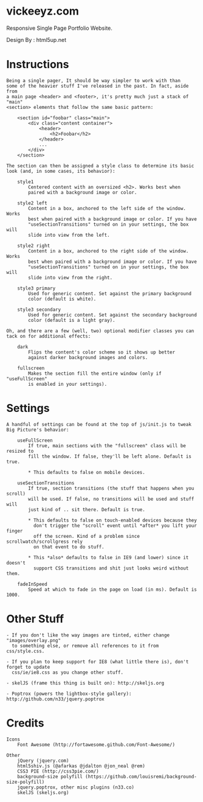 vickeeyz.com
============

Responsive Single Page Portfolio Website.

Design By : html5up.net

Instructions
============

	Being a single pager, It should be way simpler to work with than
	some of the heavier stuff I've released in the past. In fact, aside from
	a main page <header> and <footer>, it's pretty much just a stack of "main"
	<section> elements that follow the same basic pattern:

		<section id="foobar" class="main">
			<div class="content container">
				<header>
					<h2>Foobar</h2>
				</header>
				...
			</div>
		</section>

	The section can then be assigned a style class to determine its basic
	look (and, in some cases, its behavior):
	
		style1
			Centered content with an oversized <h2>. Works best when
			paired with a background image or color.
			
		style2 left
			Content in a box, anchored to the left side of the window. Works
			best when paired with a background image or color. If you have
			"useSectionTransitions" turned on in your settings, the box will
			slide into view from the left.
						
		style2 right
			Content in a box, anchored to the right side of the window. Works
			best when paired with a background image or color. If you have
			"useSectionTransitions" turned on in your settings, the box will
			slide into view from the right.
	
		style3 primary
			Used for generic content. Set against the primary background
			color (default is white).
			
		style3 secondary
			Used for generic content. Set against the secondary background
			color (default is a light gray).
		
	Oh, and there are a few (well, two) optional modifier classes you can
	tack on for additional effects:
	
		dark
			Flips the content's color scheme so it shows up better
			against darker background images and colors.
			
		fullscreen
			Makes the section fill the entire window (only if "useFullScreen"
			is enabled in your settings).



Settings
=========

	A handful of settings can be found at the top of js/init.js to tweak
	Big Picture's behavior:

		useFullScreen
			If true, main sections with the "fullscreen" class will be resized to
			fill the window. If false, they'll be left alone. Default is true.
			
			* This defaults to false on mobile devices.

		useSectionTransitions
			If true, section transitions (the stuff that happens when you scroll)
			will be used. If false, no transitions will be used and stuff will
			just kind of .. sit there. Default is true.

			* This defaults to false on touch-enabled devices because they
			  don't trigger the "scroll" event until *after* you lift your finger
			  off the screen. Kind of a problem since scrollwatch/scrollgress rely
			  on that event to do stuff.
			  
			* This *also* defaults to false in IE9 (and lower) since it doesn't
			  support CSS transitions and shit just looks weird without them.

		fadeInSpeed
			Speed at which to fade in the page on load (in ms). Default is 1000.



Other Stuff
===========

	- If you don't like the way images are tinted, either change "images/overlay.png"
	  to something else, or remove all references to it from css/style.css.

	- If you plan to keep support for IE8 (what little there is), don't forget to update
	  css/ie/ie8.css as you change other stuff.
	  
	- skelJS (frame this thing is built on): http://skeljs.org
	
	- Poptrox (powers the lightbox-style gallery): http://github.com/n33/jquery.poptrox



Credits
=======

	Icons
		Font Awesome (http://fortawesome.github.com/Font-Awesome/)

	Other
		jQuery (jquery.com)
		html5shiv.js (@afarkas @jdalton @jon_neal @rem)
		CSS3 PIE (http://css3pie.com/)
		background-size polyfill (https://github.com/louisremi/background-size-polyfill)
		jquery.poptrox, other misc plugins (n33.co)
		skelJS (skeljs.org)
